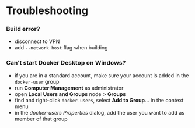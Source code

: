 # Troubleshooting

### Build error?
- disconnect to VPN
- add `--network host` flag when building

### Can't start Docker Desktop on Windows?
- if you are in a standard account, make sure your account is added in the `docker-user` group
- run **Computer Management** as administrator 
- open **Local Users and Groups** node > **Groups** 
- find and right-click `docker-users`, select **Add to Group**... in the context menu
- in the _docker-users Properties_ dialog, add the user you want to add as member of that group